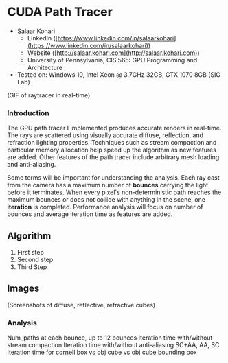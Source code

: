 CUDA Path Tracer
======================

* Salaar Kohari
  * LinkedIn ([https://www.linkedin.com/in/salaarkohari](https://www.linkedin.com/in/salaarkohari))
  * Website ([http://salaar.kohari.com](http://salaar.kohari.com))
  * University of Pennsylvania, CIS 565: GPU Programming and Architecture
* Tested on: Windows 10, Intel Xeon @ 3.7GHz 32GB, GTX 1070 8GB (SIG Lab)

(GIF of raytracer in real-time)

### Introduction
The GPU path tracer I implemented produces accurate renders in real-time. The rays are scattered using visually accurate diffuse, reflection, and refraction lighting properties. Techniques such as stream compaction and particular memory allocation help speed up the algorithm as new features are added. Other features of the path tracer include arbitrary mesh loading and anti-aliasing.

Some terms will be important for understanding the analysis. Each ray cast from the camera has a maximum number of **bounces** carrying the light before it terminates. When every pixel's non-deterministic path reaches the maximum bounces or does not collide with anything in the scene, one **iteration** is completed. Performance analysis will focus on number of bounces and average iteration time as features are added.

## Algorithm
1. First step
2. Second step
3. Third Step

## Images
(Screenshots of diffuse, reflective, refractive cubes)

### Analysis
Num_paths at each bounce, up to 12 bounces
Iteration time with/without stream compaction
Iteration time with/without anti-aliasing
SC+AA, AA, SC
Iteration time for cornell box vs obj cube vs obj cube bounding box
